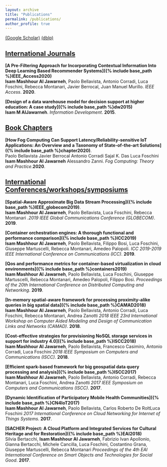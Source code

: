 ```yaml
---
layout: archive
title: "Publications"
permalink: /publications/
author_profile: true
---
```

[(Google Scholar)](https://scholar.google.com/citations?user=hv5C-NIAAAAJ&hl=en)
[(dblp)](https://dblp.org/pers/a/Aljawarneh:Isam_Mashhour.html)

## <u>International Journals</u>

<b>[A Pre-Filtering Approach for Incorporating Contextual Information Into Deep Learning Based Recommender Systems]({% include base_path %}IEEE_Access2020)</b><br>
<b>Isam Mashhour Al Jawarneh</b>, Paolo Bellavista, Antonio Corradi, Luca Foschini, Rebecca Montanari, Javier Berrocal, Juan Manuel Murillo. <i>IEEE Access</i>. <b>2020</b>.

<b>[Design of a data warehouse model for decision support at higher education: A case study]({% include base_path %}dw2015)</b><br>
<b>Isam M AlJawarneh</b>. <i>Information Development</i>. <b>2015</b>.

## <u>Book Chapters</u>

<b>[How Fog Computing Can Support Latency/Reliability‐sensitive IoT Applications: An Overview and a Taxonomy of State‐of‐the‐art Solutions]({% include base_path %}chapter2020)</b>.<br>Paolo Bellavista  Javier Berrocal  Antonio Corradi  Sajal K. Das  Luca Foschini  <b>Isam Mashhour Al Jawarneh</b>  Alessandro Zanni. <i>Fog Computing: Theory and Practice</i>.<b>2020</b>.


## <u>International Conferences/workshops/symposiums</u>

<b>[Spatial-Aware Approximate Big Data Stream Processing]({% include base_path %}IEEE_globecom2019)</b>.<br>
<b>Isam Mashhour Al Jawarneh</b>, Paolo Bellavista, Luca Foschini, Rebecca Montanari <i>.2019 IEEE Global Communications Conference (GLOBECOM)</i>. <b>2019</b>.

<b>[Container orchestration engines: A thorough functional and performance comparison]({% include base_path %}ICC2019)</b><br>
<b>Isam Mashhour Al Jawarneh</b>, Paolo Bellavista, Filippo Bosi, Luca Foschini, Giuseppe Martuscelli, Rebecca Montanari, Amedeo Palopoli. <i>ICC 2019-2019 IEEE International Conference on Communications (ICC)</i>. <b>2019</b>.

<b>[Qos and performance metrics for container-based virtualization in cloud environments]({% include base_path %}containers2019)</b><br>
<b>Isam Mashhour Al Jawarneh</b>, Paolo Bellavista, Luca Foschini, Giuseppe Martuscelli, Rebecca Montanari, Amedeo Palopoli, Filippo Bosi. <i>Proceedings of the 20th International Conference on Distributed Computing and Networking</i>. <b>2019</b>.

<b>[In-memory spatial-aware framework for processing proximity-alike queries in big spatial data]({% include base_path %}CAMAD2018)</b><br>
<b>Isam Mashhour Al Jawarneh</b>, Paolo Bellavista, Antonio Corradi, Luca Foschini, Rebecca Montanari, Andrea Zanotti <i>2018 IEEE 23rd International Workshop on Computer Aided Modeling and Design of Communication Links and Networks (CAMAD)</i>. <b>2018</b>.

<b>[Cost-effective strategies for provisioning NoSQL storage services in support for industry 4.0]({% include base_path %}ISCC2018)</b><br>
<b>Isam Mashhour Al Jawarneh</b>, Paolo Bellavista, Francesco Casimiro, Antonio Corradi, Luca Foschini <i>2018 IEEE Symposium on Computers and Communications (ISCC)</i>. <b>2018</b>.

<b>[Efficient spark-based framework for big geospatial data query processing and analysis]({% include base_path %}ISCC2017)</b><br>
<b>Isam Mashhour Al Jawarneh</b>,  Paolo Bellavista, Antonio Corradi, Rebecca Montanari, Luca Foschini, Andrea Zanotti <i>2017 IEEE Symposium on Computers and Communications (ISCC)</i>. <b>2017</b>.

<b>[Dynamic Identification of Participatory Mobile Health Communities]({% include base_path %}CN4IoT2017)</b><br>
<b>Isam Mashhour Al Jawarneh</b>,  Paolo Bellavista, Carlos Roberto De RoltLuca Foschini <i>2017 International Conference on Cloud Networking for Internet of Things Systems</i>. <b>2017</b>.

<b>[SACHER Project: A Cloud Platform and Integrated Services for Cultural Heritage and for Restoration]({% include base_path %}EAI2018)</b><br>
Silvia Bertacchi, <b>Isam Mashhour Al Jawarneh</b>, Fabrizio Ivan Apollonio, Gianna Bertacchi, Michele Cancilla, Luca Foschini, Costantino Grana, Giuseppe Martuscelli, Rebecca Montanari <i>Proceedings of the 4th EAI International Conference on Smart Objects and Technologies for Social Good</i>. <b>2017</b>.

